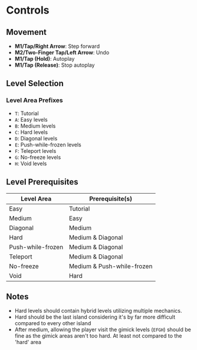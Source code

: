 # Controls
## Movement
- **M1/Tap/Right Arrow**: Step forward
- **M2/Two-Finger Tap/Left Arrow**: Undo
- **M1/Tap (Hold)**: Autoplay
- **M1/Tap (Release)**: Stop autoplay

## Level Selection
### Level Area Prefixes
- `T`: Tutorial
- `A`: Easy levels
- `B`: Medium levels
- `C`: Hard levels
- `D`: Diagonal levels
- `E`: Push-while-frozen levels
- `F`: Teleport levels
- `G`: No-freeze levels
- `H`: Void levels


## Level Prerequisites

| Level Area         | Prerequisite(s)            |
|--------------------|----------------------------|
| Easy               | Tutorial                   |
| Medium             | Easy                       |
| Diagonal           | Medium                     |
| Hard               | Medium & Diagonal          |
| Push-while-frozen  | Medium & Diagonal          |
| Teleport           | Medium & Diagonal          |
| No-freeze          | Medium & Push-while-frozen |
| Void               | Hard                       |

## Notes
- Hard levels should contain hybrid levels utilizing multiple mechanics.
- Hard should be the last island considering it's by far more difficult compared to every other island
- After medium, allowing the player visit the gimick levels (`EFGH`) should be fine as the gimick areas aren't too hard. At least not compared to the 'hard' area
